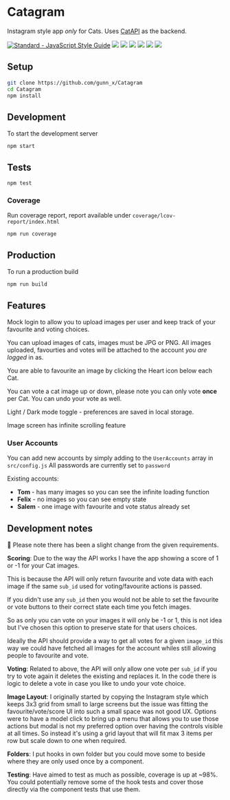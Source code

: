 # Catagram
Instagram style app  _only_ for Cats. Uses [CatAPI](https://thecatapi.com) as the backend.

<a href="https://standardjs.com"><img src="https://img.shields.io/badge/code_style-standard-brightgreen.svg" alt="Standard - JavaScript Style Guide"></a>
<img src="https://img.shields.io/badge/npm-6.13.4-brightgreen">
<img src="https://img.shields.io/badge/react-v17-brightgreen">
<img src="https://img.shields.io/badge/webpack-v5-brightgreen">
<img src="https://img.shields.io/badge/babel-v7-brightgreen">
<img src="https://img.shields.io/badge/coverage-98%25-brightgreen">
<img src="https://img.shields.io/badge/node-v12.4.1-brightgreen">
## Setup
```bash
git clone https://github.com/gunn_x/Catagram
cd Catagram
npm install
```

## Development
To start the development server
```
npm start
```

## Tests
```
npm test
```

### Coverage
Run coverage report, report available under `coverage/lcov-report/index.html`
```
npm run coverage
```

## Production
To run a production build 
```
npm run build
```


## Features
Mock login to allow you to upload images per user and keep track of your favourite and voting choices.

You can upload images of cats, images must be JPG or PNG. All images uploaded, favourties and votes will be
attached to the account _you are logged_ in as.

You are able to favourite an image by clicking the Heart icon below each Cat.

You can vote a cat image up or down, please note you can only vote __once__ per Cat.
You can undo your vote as well.

Light / Dark mode toggle - preferences are saved in local storage.

Image screen has infinite scrolling feature

### User Accounts
You can add new accounts by simply adding to the `UserAccounts` array in `src/config.js`
All passwords are currently set to `password`

Existing accounts:
* __Tom__ - has many images so you can see the infinite loading function
* __Felix__ - no images so you can see empty state
* __Salem__ - one image with favourite and vote status already set

## Development notes
:rotating_light: Please note there has been a slight change from the given requirements.

__Scoring__: Due to the way the API works I have the app showing a score of 1 or -1 for your Cat images.

This is because the API will only return favourite and vote data with each image if the same `sub_id` used for voting/favourite actions is passed.

If you didn't use any `sub_id` then you would not be able to set the favourite or vote buttons to their correct state each time you fetch images.

So as only you can vote on your images it will only be -1 or 1, this is not idea but I've chosen this option to preserve state for that users choices.

Ideally the API should provide a way to get all votes for a given `image_id` this way we could have fetched all images for the account whiles
still allowing people to favourite and vote.

__Voting__: Related to above, the API will only allow one vote per `sub_id` if you try to vote again it deletes the existing and replaces it.
In the code there is logic to delete a vote in case you like to undo your vote choice.

__Image Layout__: I originally started by copying the Instagram style which keeps 3x3 grid from small to large screens but
the issue was fitting the favourite/vote/score UI into such a small space was not good UX. Options were to have a model click
to bring up a menu that allows you to use those actions but modal is not my preferred option over having the controls visible at 
all times.  So instead it's using a grid layout that will fit max 3 items per row but scale down to one when required.

__Folders__:
I put hooks in own folder but you could move some to beside where they are only used once by a component.

__Testing__:
Have aimed to test as much as possible, coverage is up at ~98%. You could potentially remove some of the hook tests and cover those directly 
via the component tests that use them.
